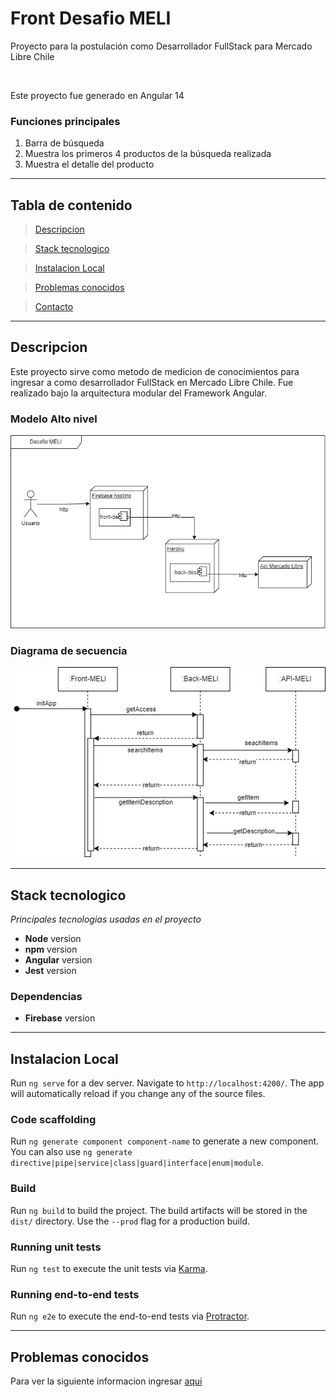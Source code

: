 # Front Desafio MELI

<p>Proyecto para la postulación como Desarrollador FullStack para Mercado Libre Chile</p><br/>
<p>Este proyecto fue generado en Angular 14</p>

### **Funciones principales**
  1. Barra de búsqueda
  2. Muestra los primeros 4 productos de la búsqueda realizada
  3. Muestra el detalle del producto

---

## Tabla de contenido

>[Descripcion](#descripcion)

>[Stack tecnologico](#stack-tecnologico)

>[Instalacion Local](#instalacion-local)

>[Problemas conocidos](#problemas-conocidos)

>[Contacto](#contacto)

---

## Descripcion

<p>
Este proyecto sirve como metodo de medicion de conocimientos para ingresar a como desarrollador FullStack en Mercado Libre Chile. Fue realizado bajo la arquitectura modular del Framework Angular.
</p>

### Modelo Alto nivel

![Context-model](./docs/context-diagram.png)

### Diagrama de secuencia

![sequence](./docs/sequence-diagram.png)

---

## Stack tecnologico

_Principales tecnologias usadas en el proyecto_

- **Node** version 
- **npm** version
- **Angular** version
- **Jest** version

### Dependencias

- **Firebase** version

---

## Instalacion Local

Run `ng serve` for a dev server. Navigate to `http://localhost:4200/`. The app will automatically reload if you change any of the source files.

### Code scaffolding

Run `ng generate component component-name` to generate a new component. You can also use `ng generate directive|pipe|service|class|guard|interface|enum|module`.

### Build

Run `ng build` to build the project. The build artifacts will be stored in the `dist/` directory. Use the `--prod` flag for a production build.

### Running unit tests

Run `ng test` to execute the unit tests via [Karma](https://karma-runner.github.io).

### Running end-to-end tests

Run `ng e2e` to execute the end-to-end tests via [Protractor](http://www.protractortest.org/).

---

## Problemas conocidos

Para ver la siguiente informacion ingresar [aqui](./docs/TROUBLESHOOTING.md)
